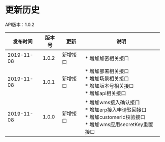 # 更新历史 #
API版本：1.0.2

|发布时间|版本号|更新|说明|
|---|---|---|---|
|2019-11-08   |1.0.2   |新增接口       | * 增加加密相关接口
|2019-11-08   |1.0.1   |新增接口       | * 增加部署相关接口<br> * 增加场景相关接口<br> * 增加版本号相关接口<br> * 增加api相关接口<br>
|2019-11-08   |1.0.0   |新增接口       | * 增加wms接入确认接口<br> * 增加erp接入申请驳回接口<br> * 增加customerId校验接口<br> * 增加wms应用secretKey重置接口
